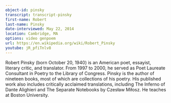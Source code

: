 ```yaml
---
object-id: pinsky
transcript: transcript-pinsky
first-name: Robert
last-name: Pinsky
date-interviewed: May 22, 2014
location: Cambridge, MA
options: video genpoem
url: https://en.wikipedia.org/wiki/Robert_Pinsky
youtube: jR_pfiTnlv8
---
```


Robert Pinsky (born October 20, 1940) is an American poet, essayist, literary critic, and translator. From 1997 to 2000, he served as Poet Laureate Consultant in Poetry to the Library of Congress. Pinsky is the author of nineteen books, most of which are collections of his poetry. His published work also includes critically acclaimed translations, including The Inferno of Dante Alighieri and The Separate Notebooks by Czesław Miłosz. He teaches at Boston University.
